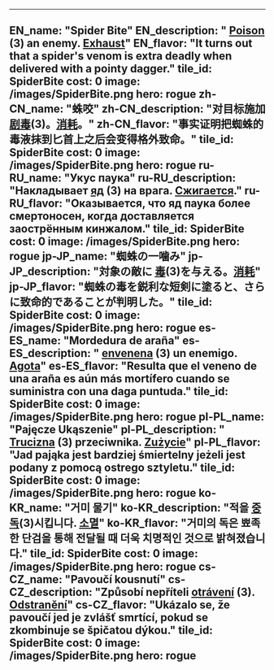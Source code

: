 ---

EN_name: "Spider Bite"
EN_description: " <u>Poison</u> (3) an enemy. <u>Exhaust</u>"
EN_flavor: "It turns out that a spider's venom is extra deadly when delivered with a pointy dagger."
tile_id: SpiderBite
cost: 0
image: /images/SpiderBite.png
hero: rogue
zh-CN_name: "蛛咬"
zh-CN_description: "对目标施加 <u>剧毒</u>(3)。<u>消耗</u>。"
zh-CN_flavor: "事实证明把蜘蛛的毒液抹到匕首上之后会变得格外致命。"
tile_id: SpiderBite
cost: 0
image: /images/SpiderBite.png
hero: rogue
ru-RU_name: "Укус паука"
ru-RU_description: "Накладывает  <u>яд</u> (3) на врага. <u>Сжигается</u>."
ru-RU_flavor: "Оказывается, что яд паука более смертоносен, когда доставляется заострённым кинжалом."
tile_id: SpiderBite
cost: 0
image: /images/SpiderBite.png
hero: rogue
jp-JP_name: "蜘蛛の一噛み"
jp-JP_description: "対象の敵に <u>毒</u>(3)を与える。<u>消耗</u>"
jp-JP_flavor: "蜘蛛の毒を鋭利な短剣に塗ると、さらに致命的であることが判明した。"
tile_id: SpiderBite
cost: 0
image: /images/SpiderBite.png
hero: rogue
es-ES_name: "Mordedura de araña"
es-ES_description: " <u>envenena</u> (3) un enemigo. <u>Agota</u>"
es-ES_flavor: "Resulta que el veneno de una araña es aún más mortífero cuando se suministra con una daga puntuda."
tile_id: SpiderBite
cost: 0
image: /images/SpiderBite.png
hero: rogue
pl-PL_name: "Pajęcze Ukąszenie"
pl-PL_description: " <u>Trucizna</u> (3) przeciwnika. <u>Zużycie</u>"
pl-PL_flavor: "Jad pająka jest bardziej śmiertelny jeżeli jest podany z pomocą ostrego sztyletu."
tile_id: SpiderBite
cost: 0
image: /images/SpiderBite.png
hero: rogue
ko-KR_name: "거미 물기"
ko-KR_description: "적을  <u>중독</u>(3)시킵니다. <u>소멸</u>"
ko-KR_flavor: "거미의 독은 뾰족한 단검을 통해 전달될 때 더욱 치명적인 것으로 밝혀졌습니다."
tile_id: SpiderBite
cost: 0
image: /images/SpiderBite.png
hero: rogue
cs-CZ_name: "Pavoučí kousnutí"
cs-CZ_description: "Způsobí nepříteli  <u>otrávení</u> (3). <u>Odstranění</u>"
cs-CZ_flavor: "Ukázalo se, že pavoučí jed je zvlášť smrtící, pokud se zkombinuje se špičatou dýkou."
tile_id: SpiderBite
cost: 0
image: /images/SpiderBite.png
hero: rogue
---